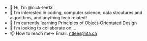 - 👋 Hi, I’m @nick-lee13
- 👀 I’m interested in coding, computer science, data strcutures and algorithms, and anything tech related!
- 🌱 I’m currently learning Principles of Object-Orientated Design
- 💞️ I’m looking to collaborate on ...
- 📫 How to reach me-> Email: ntlee@mta.ca
